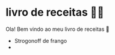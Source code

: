 # livro de receitas :man_cook:

Ola! Bem vindo ao meu livro de receitas :wave:

- Strogonoff de frango
- 
